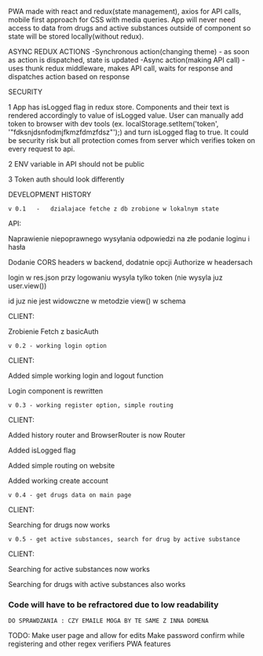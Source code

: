 PWA made with react and redux(state management), axios for API calls, mobile first approach for CSS with media queries.
App will never need access to data from drugs and active substances outside of component so state will be stored locally(without redux).

ASYNC REDUX ACTIONS
-Synchronous action(changing theme) - as soon as action is dispatched, state is updated
-Async action(making API call) - uses thunk redux middleware, makes API call, waits for response and dispatches action based on response 

SECURITY

1 App has isLogged flag in redux store. Components and their text is rendered accordingly to value of isLogged value. User can manually add token to browser with dev tools (ex. localStorage.setItem('token', '"fdksnjdsnfodmjfkmzfdmzfdsz"');) and turn isLogged flag to true. It could be security risk but all protection comes from server which verifies token on every request to api.

2 ENV variable in API should not be public

3 Token auth should look differently

DEVELOPMENT HISTORY

    v 0.1   -   dzialajace fetche z db zrobione w lokalnym state

API:

Naprawienie niepoprawnego wysyłania odpowiedzi na złe podanie loginu i hasła

Dodanie CORS headers w backend, dodatnie opcji Authorize w headersach

login w res.json przy logowaniu wysyla tylko token (nie wysyla juz user.view())

id juz nie jest widowczne w metodzie view() w schema

CLIENT:

Zrobienie Fetch z basicAuth


    v 0.2 - working login option

CLIENT:

Added simple working login and logout function

Login component is rewritten


    v 0.3 - working register option, simple routing

CLIENT:

Added history router and BrowserRouter is now Router

Added isLogged flag 

Added simple routing on website

Added working create account 


    v 0.4 - get drugs data on main page

CLIENT:

Searching for drugs now works


    v 0.5 - get active substances, search for drug by active substance

CLIENT:

Searching for active substances now works

Searching for drugs with active substances also works 

### Code will have to be refractored due to low readability 


    DO SPRAWDZANIA : CZY EMAILE MOGA BY TE SAME Z INNA DOMENA


TODO: 
Make user page and allow for edits 
Make password confirm while registering and other regex verifiers
PWA features